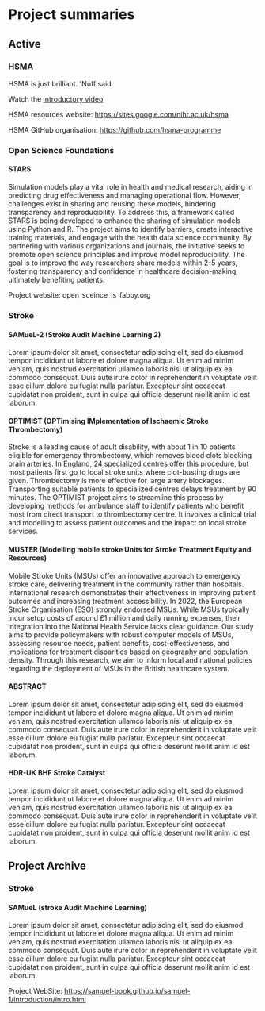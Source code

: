 # Project summaries

## Active

### HSMA

HSMA is just brilliant. 'Nuff said.

Watch the [introductory video](https://youtu.be/fhbul3qKBxQ)

HSMA resources website: https://sites.google.com/nihr.ac.uk/hsma

HSMA GitHub organisation: https://github.com/hsma-programme

### Open Science Foundations

#### STARS

Simulation models play a vital role in health and medical research, aiding in predicting drug effectiveness and managing operational flow. However, challenges exist in sharing and reusing these models, hindering transparency and reproducibility. To address this, a framework called STARS is being developed to enhance the sharing of simulation models using Python and R. The project aims to identify barriers, create interactive training materials, and engage with the health data science community. By partnering with various organizations and journals, the initiative seeks to promote open science principles and improve model reproducibility.  The goal is to improve the way researchers share models within 2-5 years, fostering transparency and confidence in healthcare decision-making, ultimately benefiting patients.

Project website: open_sceince_is_fabby.org

### Stroke 

#### SAMueL-2 (Stroke Audit Machine Learning 2)

Lorem ipsum dolor sit amet, consectetur adipiscing elit, sed do eiusmod tempor incididunt ut labore et dolore magna aliqua. Ut enim ad minim veniam, quis nostrud exercitation ullamco laboris nisi ut aliquip ex ea commodo consequat. Duis aute irure dolor in reprehenderit in voluptate velit esse cillum dolore eu fugiat nulla pariatur. Excepteur sint occaecat cupidatat non proident, sunt in culpa qui officia deserunt mollit anim id est laborum.

#### OPTIMIST (OPTimising IMplementation of Ischaemic Stroke Thrombectomy)

Stroke is a leading cause of adult disability, with about 1 in 10 patients eligible for emergency thrombectomy, which removes blood clots blocking brain arteries. In England, 24 specialized centres offer this procedure, but most patients first go to local stroke units where clot-busting drugs are given. Thrombectomy is more effective for large artery blockages. Transporting suitable patients to specialized centres delays treatment by 90 minutes. The OPTIMIST project aims to streamline this process by developing methods for ambulance staff to identify patients who benefit most from direct transport to thrombectomy centre. It involves a clinical trial and modelling to assess patient outcomes and the impact on local stroke services.

#### MUSTER (Modelling mobile stroke Units for Stroke Treatment Equity and Resources)

Mobile Stroke Units (MSUs) offer an innovative approach to emergency stroke care, delivering treatment in the community rather than hospitals. International research demonstrates their effectiveness in improving patient outcomes and increasing treatment accessibility. In 2022, the European Stroke Organisation (ESO) strongly endorsed MSUs. While MSUs typically incur setup costs of around £1 million and daily running expenses, their integration into the National Health Service lacks clear guidance. Our study aims to provide policymakers with robust computer models of MSUs, assessing resource needs, patient benefits, cost-effectiveness, and implications for treatment disparities based on geography and population density. Through this research, we aim to inform local and national policies regarding the deployment of MSUs in the British healthcare system.

#### ABSTRACT

Lorem ipsum dolor sit amet, consectetur adipiscing elit, sed do eiusmod tempor incididunt ut labore et dolore magna aliqua. Ut enim ad minim veniam, quis nostrud exercitation ullamco laboris nisi ut aliquip ex ea commodo consequat. Duis aute irure dolor in reprehenderit in voluptate velit esse cillum dolore eu fugiat nulla pariatur. Excepteur sint occaecat cupidatat non proident, sunt in culpa qui officia deserunt mollit anim id est laborum.

#### HDR-UK BHF Stroke Catalyst

Lorem ipsum dolor sit amet, consectetur adipiscing elit, sed do eiusmod tempor incididunt ut labore et dolore magna aliqua. Ut enim ad minim veniam, quis nostrud exercitation ullamco laboris nisi ut aliquip ex ea commodo consequat. Duis aute irure dolor in reprehenderit in voluptate velit esse cillum dolore eu fugiat nulla pariatur. Excepteur sint occaecat cupidatat non proident, sunt in culpa qui officia deserunt mollit anim id est laborum.

## Project Archive

### Stroke

#### SAMueL (stroke Audit Machine Learning)

Lorem ipsum dolor sit amet, consectetur adipiscing elit, sed do eiusmod tempor incididunt ut labore et dolore magna aliqua. Ut enim ad minim veniam, quis nostrud exercitation ullamco laboris nisi ut aliquip ex ea commodo consequat. Duis aute irure dolor in reprehenderit in voluptate velit esse cillum dolore eu fugiat nulla pariatur. Excepteur sint occaecat cupidatat non proident, sunt in culpa qui officia deserunt mollit anim id est laborum.

Project WebSite: https://samuel-book.github.io/samuel-1/introduction/intro.html
